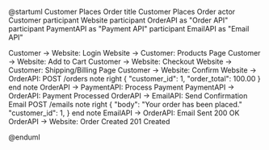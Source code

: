 
@startuml Customer Places Order
title Customer Places Order
actor Customer
participant Website
participant OrderAPI as "Order API"
participant PaymentAPI as "Payment API"
participant EmailAPI as "Email API"

Customer -> Website: Login
Website -> Customer: Products Page
Customer -> Website: Add to Cart
Customer -> Website: Checkout
Website -> Customer: Shipping/Billing Page
Customer -> Website: Confirm
Website -> OrderAPI: POST /orders
note right
{
    "customer_id": 1,
    "order_total": 100.00
}
end note
OrderAPI -> PaymentAPI: Process Payment
PaymentAPI -> OrderAPI: Payment Processed
OrderAPI -> EmailAPI: Send Confirmation Email POST /emails
note right
{
    "body": "Your order has been placed."
    "customer_id": 1,
}
end note
EmailAPI -> OrderAPI: Email Sent 200 OK
OrderAPI -> Website: Order Created 201 Created

@enduml
